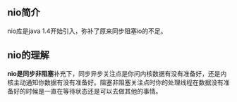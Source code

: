 ## nio简介
nio库是java 1.4开始引入，弥补了原来同步阻塞io的不足。

## nio的理解
**nio是同步非阻塞**补充下，同步异步关注点是你问内核数据有没有准备好，还是内核主动通知你数据有没有准备好。阻塞非阻塞关注点时你的处理线程在数据没有准备好的时候是一直在等待状态还是可以去做其他的事情。
